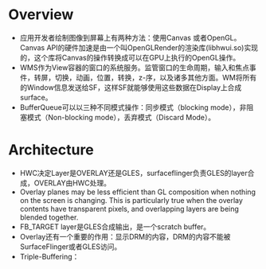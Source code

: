 # Overview
* 应用开发者绘制图像到屏幕上有两种方法：使用Canvas 或者OpenGL。Canvas API的硬件加速是由一个叫OpenGLRender的渲染库(libhwui.so)实现的，这个库将Canvas的操作转换成可以在GPU上执行的OpenGL操作。
* WMS作为View容器的窗口的系统服务。监管窗口的生命周期，输入和焦点事件，转屏，切换，动画，位置，转换，z-序，以及诸多其他方面。WM将所有的Window信息发送给SF，这样SF就能够使用这些数据在Display上合成surface。
* BufferQueue可以以三种不同模式操作：同步模式（blocking mode），非阻塞模式（Non-blocking mode），丢弃模式（Discard Mode）。

# Architecture
* HWC决定Layer是OVERLAY还是GLES，surfaceflinger负责GLES的layer合成，OVERLAY由HWC处理。
* Overlay planes may be less efficient than GL composition when nothing on the screen is changing. This is particularly true when the overlay contents have transparent pixels, and overlapping layers are being blended together.
* FB_TARGET layer是GLES合成输出，是一个scratch buffer。
* Overlay还有一个重要的作用：显示DRM的内容，DRM的内容不能被SurfaceFlinger或者GLES访问。
* Triple-Buffering：
